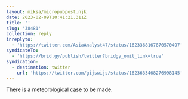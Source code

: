 ```yaml
---
layout: miksa/micropubpost.njk
date: 2023-02-09T10:41:21.311Z
title: ''
slug: '38481'
collection: reply
inreplyto:
  - 'https://twitter.com/AsiaAnalyst47/status/1623368167870570497'
syndicateTo:
  - 'https://brid.gy/publish/twitter?bridgy_omit_link=true'
syndication:
  - destination: twitter
    url: 'https://twitter.com/gijswijs/status/1623633468276998145'
---
```

There is a meteorological case to be made.
